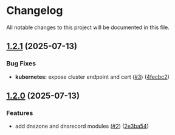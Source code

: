 # Changelog

All notable changes to this project will be documented in this file.

## [1.2.1](https://github.com/guerzon/terraform-modules-gcp/compare/v1.2.0...v1.2.1) (2025-07-13)

### Bug Fixes

* **kubernetes:** expose cluster endpoint and cert ([#3](https://github.com/guerzon/terraform-modules-gcp/issues/3)) ([4fecbc2](https://github.com/guerzon/terraform-modules-gcp/commit/4fecbc2c1bb9c08738c186c0c3b4c557615d3315))

## [1.2.0](https://github.com/guerzon/terraform-modules-gcp/compare/v1.1.0...v1.2.0) (2025-07-13)

### Features

* add dnszone and dnsrecord modules ([#2](https://github.com/guerzon/terraform-modules-gcp/issues/2)) ([2e3ba54](https://github.com/guerzon/terraform-modules-gcp/commit/2e3ba54ecedf6c567407dbe50fd607a86d644c92))
